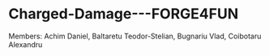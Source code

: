 # Charged-Damage---FORGE4FUN
Members: Achim Daniel, Baltaretu Teodor-Stelian, Bugnariu Vlad, Coibotaru Alexandru
